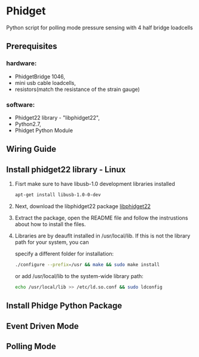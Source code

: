 # Phidget
Python script for polling mode pressure sensing with 4 half bridge loadcells

## Prerequisites
### hardware:  
* PhidgetBridge 1046, 
* mini usb cable loadcells, 
* resistors(match the resistance of the strain gauge)

### software:
* Phidget22 library - "libphidget22",
* Python2.7,
* Phidget Python Module

## Wiring Guide

## Install phidget22 library - Linux
1. Fisrt make sure to have libusb-1.0 development libraries installed
   ```bash
   apt-get install libusb-1.0-0-dev
   ```
2. Next, download the libphidget22 package 
[libphidget22](https://www.phidgets.com/downloads/phidget22/libraries/linux/libphidget22.tar.gz)

3. Extract the package, open the README file and follow the instrustions about how to install the files.

3. Libraries are by deauflt installed in /usr/local/lib. If this is not the library path for your system, you can

   specify a different folder for installation:
   ```bash
   ./configure --prefix=/usr && make && sudo make install
   ```
  
   or add /usr/local/lib to the system-wide library path:
  
   ```bash
   echo /usr/local/lib >> /etc/ld.so.conf && sudo ldconfig
   ```
## Install Phidge Python Package

## Event Driven Mode

## Polling Mode
